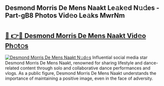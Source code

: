 ## Desmond Morris De Mens Naakt Le𝚊k𝚎d N𝚞𝚍es - Part-gB8 Photos Vid𝚎o Le𝚊ks MwrNm

# <h2><a href="http://fb78hlw.evod.top/?m=Desmond+Morris+De+Mens+Naakt">🔗 👉🔴 Desmond Morris De Mens Naakt Vid𝚎o Ph𝚘t𝚘s</a></h2>

[![Desmond Morris De Mens Naakt N𝚞d𝚎s](https://i.imgur.com/8V9OHl7.gif)](http://fb78hlw.evod.top/?m=Desmond+Morris+De+Mens+Naakt)
Influential social media star Desmond Morris De Mens Naakt, renowned for sharing lifestyle and dance-related content through solo and collaborative dance performances and vlogs. As a public figure, Desmond Morris De Mens Naakt understands the importance of maintaining a positive image, even in the face of adversity. 
